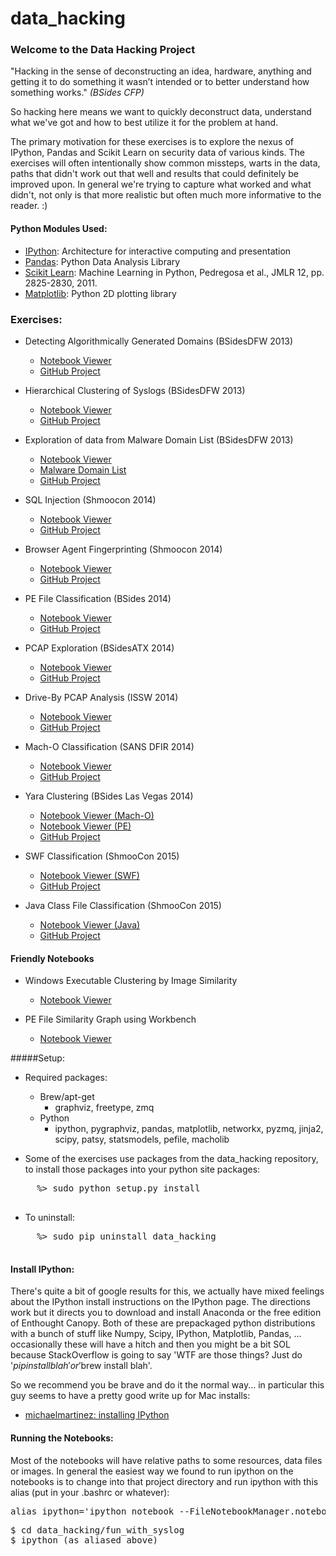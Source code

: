 data_hacking
============

### Welcome to the Data Hacking Project
"Hacking in the sense of deconstructing an idea, hardware, anything and getting it to do something it wasn’t intended or to better understand how something works." _(BSides CFP)_ 

So hacking here means we want to quickly deconstruct data, understand what we've got and how to best utilize it for the problem at hand. 

The primary motivation for these exercises is to explore the nexus of IPython, Pandas and Scikit Learn on security data of various kinds. The exercises will often intentionally show common missteps, warts in the data, paths that didn't work out that well and results that could definitely be improved upon. In general we're trying to capture what worked and what didn't, not only is that more realistic but often much more informative to the reader. :)

#### Python Modules Used:
- [IPython](http://ipython.org): Architecture for interactive computing and presentation
- [Pandas](http://pandas.pydata.org): Python Data Analysis Library
- [Scikit Learn](http://scikit-learn.org): Machine Learning in Python, Pedregosa et al., JMLR 12, pp. 2825-2830, 2011.
- [Matplotlib](http://matplotlib.org): Python 2D plotting library 

### Exercises:
- Detecting Algorithmically Generated Domains (BSidesDFW 2013)
    - [Notebook Viewer](http://nbviewer.ipython.org/url/raw.github.com/ClickSecurity/data_hacking/master/dga_detection/DGA_Domain_Detection.ipynb)
    - [GitHub Project](https://github.com/ClickSecurity/data_hacking/tree/master/dga_detection)

- Hierarchical Clustering of Syslogs (BSidesDFW 2013)
    - [Notebook Viewer](http://nbviewer.ipython.org/url/raw.github.com/ClickSecurity/data_hacking/master/fun_with_syslog/Fun_Syslog.ipynb)
    - [GitHub Project](https://github.com/ClickSecurity/data_hacking/tree/master/fun_with_syslog)
    
- Exploration of data from Malware Domain List (BSidesDFW 2013)
    - [Notebook Viewer](http://nbviewer.ipython.org/url/raw.github.com/ClickSecurity/data_hacking/master/mdl_exploration/MDL_Data_Exploration.ipynb)
    - [Malware Domain List](http://www.malwaredomainlist.com)
    - [GitHub Project](https://github.com/ClickSecurity/data_hacking/tree/master/mdl_exploration)
    
- SQL Injection (Shmoocon 2014)
    - [Notebook Viewer](http://nbviewer.ipython.org/url/raw.github.com/ClickSecurity/data_hacking/master/sql_injection/sql_injection.ipynb)
    - [GitHub Project](https://github.com/ClickSecurity/data_hacking/tree/master/sql_injection)
    
- Browser Agent Fingerprinting (Shmoocon 2014)
    - [Notebook Viewer](http://nbviewer.ipython.org/url/raw.github.com/ClickSecurity/data_hacking/master/browser_fingerprinting/browser_fingerprinting.ipynb)
    - [GitHub Project](https://github.com/ClickSecurity/data_hacking/tree/master/browser_fingerprinting)
    
- PE File Classification (BSides 2014)
    - [Notebook Viewer](http://nbviewer.ipython.org/url/raw.github.com/ClickSecurity/data_hacking/master/pefile_classification/pefile_classification.ipynb)
    - [GitHub Project](https://github.com/ClickSecurity/data_hacking/tree/master/pefile_classification)

- PCAP Exploration (BSidesATX 2014)
    - [Notebook Viewer](http://nbviewer.ipython.org/url/raw.github.com/ClickSecurity/data_hacking/master/contagio_traffic_analysis/contagio_traffic_analysis.ipynb)
    - [GitHub Project](https://github.com/ClickSecurity/data_hacking/tree/master/contagio_traffic_analysis)

- Drive-By PCAP Analysis (ISSW 2014)
    - [Notebook Viewer](http://nbviewer.ipython.org/github/ClickSecurity/data_hacking/blob/master/driveby_pcap_analysis/driveby_pcap_analysis.ipynb)
    - [GitHub Project](https://github.com/ClickSecurity/data_hacking/tree/master/driveby_pcap_analysis)

- Mach-O Classification (SANS DFIR 2014)
    - [Notebook Viewer](http://nbviewer.ipython.org/github/ClickSecurity/data_hacking/blob/master/macho_classification/macho_classification.ipynb)
    - [GitHub Project](https://github.com/ClickSecurity/data_hacking/tree/master/macho_classification)

- Yara Clustering (BSides Las Vegas 2014)
    - [Notebook Viewer (Mach-O)](http://nbviewer.ipython.org/github/ClickSecurity/data_hacking/blob/master/yara_clustering/Mach-O%20Clustering.ipynb)
    - [Notebook Viewer (PE)](http://nbviewer.ipython.org/github/ClickSecurity/data_hacking/blob/master/yara_clustering/PEFile%20Clustering.ipynb)
    - [GitHub Project](https://github.com/ClickSecurity/data_hacking/tree/master/yara_clustering)

- SWF Classification (ShmooCon 2015)
    - [Notebook Viewer (SWF)](http://nbviewer.ipython.org/github/ClickSecurity/data_hacking/blob/master/swf_classification/swf_classification.ipynb)
    - [GitHub Project](https://github.com/ClickSecurity/data_hacking/tree/master/swf_classification)

- Java Class File Classification (ShmooCon 2015)
    - [Notebook Viewer (Java)](http://nbviewer.ipython.org/github/ClickSecurity/data_hacking/blob/master/java_classification/java_classification.ipynb)
    - [GitHub Project](https://github.com/ClickSecurity/data_hacking/tree/master/java_classification)

#### Friendly Notebooks
- Windows Executable Clustering by Image Similarity
    - [Notebook Viewer](http://nbviewer.ipython.org/urls/raw.githubusercontent.com/sooshie/data_exploration/master/zeus_cluster/Image%20Based%20Clustering.ipynb)

- PE File Similarity Graph using Workbench
    - [Notebook Viewer](http://nbviewer.ipython.org/github/SuperCowPowers/workbench/blob/master/notebooks/PE_SimGraph.ipynb)

#####Setup:

  * Required packages:
    * Brew/apt-get
      * graphviz, freetype, zmq
    * Python
      * ipython, pygraphviz, pandas, matplotlib, networkx, pyzmq, jinja2, scipy, patsy, statsmodels, pefile, macholib

  * Some of the exercises use packages from the data_hacking repository, to install those packages into your python site packages: 
  <pre>
     %> sudo python setup.py install
  </pre>
  * To uninstall:
  <pre>
     %> sudo pip uninstall data_hacking
  </pre>
  
#### Install IPython:
There's quite a bit of google results for this, we actually have mixed feelings about the IPython install instructions on the IPython page. The directions work but it directs you to download and install Anaconda or the free edition of Enthought Canopy. Both of these are prepackaged python distributions with a bunch of stuff like Numpy, Scipy, IPython, Matplotlib, Pandas, ... occasionally these will have a hitch and then you might be a bit SOL because StackOverflow is going to say 'WTF are those things? Just do '$pip install blah' or '$brew install blah'. 

So we recommend you be brave and do it the normal way... in particular this guy seems to have a pretty good write up for Mac installs:
  
  - [michaelmartinez: installing IPython](http://michaelmartinez.in/installing-ipython-notebook-on-mountain-lion.html)

#### Running the Notebooks:
Most of the notebooks will have relative paths to some resources, data files or images. In general the easiest way we found to run ipython on the notebooks is to change into that project directory and run ipython with this alias (put in your .bashrc or whatever):
<pre>alias ipython='ipython notebook --FileNotebookManager.notebook_dir=`pwd`'</pre>
<pre>
$ cd data_hacking/fun_with_syslog
$ ipython (as aliased above)
</pre>

